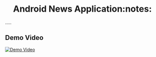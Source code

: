 <h1 align="center">Android News Application:notes:</h1>

.....

## Demo Video
[![Demo Video](https://user-images.githubusercontent.com/75041108/219480395-8227f786-37b2-4d66-b019-dd18ea9201f0.png)](https://drive.google.com/file/d/1i7PyFuSTKnb9le05G5PPD7PM_gjdeP_6/view?usp=sharing)

